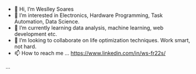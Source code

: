 - 👋 Hi, I’m Weslley Soares
- 👀 I’m interested in Electronics, Hardware Programming, Task Automation, Data Science.
- 🌱 I’m currently learning data analysis, machine learning, web development etc.
- 💞️ I’m looking to collaborate on life optimization techniques. Work smart, not hard.
- 📫 How to reach me ... https://www.linkedin.com/in/ws-fr22s/





...




<!---
073145/073145 is a ✨ special ✨ repository because its `README.md` (this file) appears on your GitHub profile.
You can click the Preview link to take a look at your changes.
--->
